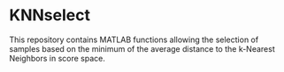 # KNNselect
This repository contains MATLAB functions allowing the selection of samples based on the minimum of the average distance to the k-Nearest Neighbors in score space.
